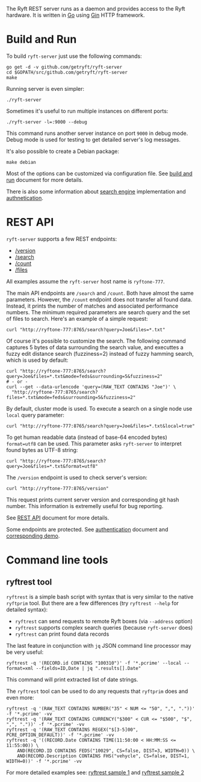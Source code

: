 The Ryft REST server runs as a daemon and provides access to the Ryft hardware.
It is written in [Go](https://golang.org/) using [Gin](https://github.com/gin-gonic/gin) HTTP framework.

# Build and Run

To build `ryft-server` just use the following commands:

```{.sh}
go get -d -v github.com/getryft/ryft-server
cd $GOPATH/src/github.com/getryft/ryft-server
make
```

Running server is even simpler:

```{.sh}
./ryft-server
```

Sometimes it's useful to run multiple instances on different ports:

```{.sh}
./ryft-server -l=:9000 --debug
```

This command runs another server instance on port `9000` in debug mode.
Debug mode is used for testing to get detailed server's log messages.

It's also possible to create a Debian package:

```{.sh}
make debian
```

Most of the options can be customized via configuration file.
See [build and run](./docs/buildandrun.md) document for more details.

There is also some information about [search engine](./docs/search/engine.md)
implementation and [authnetication](./docs/auth.md).


# REST API

`ryft-server` supports a few REST endpoints:

  - [/version](./docs/rest/README.md#version)
  - [/search](./docs/rest/search.md#search)
  - [/count](./docs/rest/search.md#count)
  - [/files](./docs/rest/files.md)

All examples assume the `ryft-server` host name is `ryftone-777`.

The main API endpoints are `/search` and `/count`. Both have almost the same parameters.
However, the `/count` endpoint does not transfer all found data.
Instead, it prints the number of matches and associated performance numbers.
The minimum required parameters are search query and the set of files to search.
Here's an example of a simple request:

```{.sh}
curl "http://ryftone-777:8765/search?query=Joe&files=*.txt"
```

Of course it's possible to customize the search. The following command captures 5 bytes of data surrounding the search value, and executtes a fuzzy edit distance search (fuzziness=2) instead of fuzzy hamming search, which is used by default:

```{.sh}
curl "http://ryftone-777:8765/search?query=Joe&files=*.txt&mode=feds&surrounding=5&fuzziness=2"
# - or -
curl --get --data-urlencode 'query=(RAW_TEXT CONTAINS "Joe")' \
  "http://ryftone-777:8765/search?files=*.txt&mode=feds&surrounding=5&fuzziness=2"
```

By default, cluster mode is used. To execute a search on a single node use `local` query parameter:

```{.sh}
curl "http://ryftone-777:8765/search?query=Joe&files=*.txt&local=true"
```

To get human readable data (instead of base-64 encoded bytes) `format=utf8` can be used.
This parameter asks `ryft-server` to interpret found bytes as UTF-8 string:

```{.sh}
curl "http://ryftone-777:8765/search?query=Joe&files=*.txt&format=utf8"
```

The `/version` endpoint is used to check server's version:

```{.sh}
curl "http://ryftone-777:8765/version"
```

This request prints current server version and corresponding git hash number.
This information is extremelly useful for bug reporting.


See [REST API](./docs/rest/README.md) document for more details.

Some endpoints are protected. See [authentication](./docs/auth.md) document
and [corresponding demo](./docs/demo-2016-07-21.md).


# Command line tools

## ryftrest tool

`ryftrest` is a simple bash script with syntax that is very similar to the native `ryftprim` tool.
But there are a few differences (try `ryftrest --help` for detailed syntax):

- `ryftrest` can send requests to remote Ryft boxes (via `--address` option)
- `ryftrest` supports complex search queries (because `ryft-server` does)
- `ryftrest` can print found data records

The last feature in conjunction with `jq` JSON command line processor may be very useful:

```{.sh}
ryftrest -q '(RECORD.id CONTAINS "100310")' -f '*.pcrime' --local --format=xml --fields=ID,Date | jq ".results[].Date"
```

This command will print extracted list of date strings.

The `ryftrest` tool can be used to do any requests that `ryftprim` does and even more:

```{.sh}
ryftrest -q '(RAW_TEXT CONTAINS NUMBER("35" < NUM <= "50", ",", "."))' -f '*.pcrime' -vv
ryftrest -q '(RAW_TEXT CONTAINS CURRENCY("$300" < CUR <= "$500", "$", ",", "."))' -f '*.pcrime' -vv
ryftrest -q '(RAW_TEXT CONTAINS REGEX("$[3-5]00", PCRE_OPTION_DEFAULT))' -f '*.pcrime' -vv
ryftrest -q '((RECORD.Date CONTAINS TIME(11:50:00 < HH:MM:SS <= 11:55:00)) \
    AND(RECORD.ID CONTAINS FEDS("10029", CS=false, DIST=3, WIDTH=0)) \
    AND(RECORD.Description CONTAINS FHS("vehycle", CS=false, DIST=1, WIDTH=0))' -f '*.pcrime' -vv
```

For more detailed examples see:
[ryftrest sample 1](./docs/demo-2016-04-28.md) and [ryftrest sample 2](./docs/demo-2016-05-12.md)
